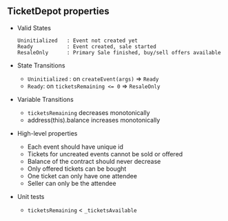 ## TicketDepot properties

- Valid States
    ```
    Uninitialized   : Event not created yet
    Ready           : Event created, sale started
    ResaleOnly      : Primary Sale finished, buy/sell offers available
    ```
- State Transitions
  - `Uninitialized` : on `createEvent(args)` => `Ready`
  - `Ready`: on `ticketsRemaining <= 0` =>  `ResaleOnly`
  
- Variable Transitions
  - `ticketsRemaining` decreases monotonically
  - address(this).balance increases monotonically
  
- High-level properties
  - Each event should have unique id
  - Tickets for uncreated events cannot be sold or offered
  - Balance of the contract should never decrease
  - Only offered tickets can be bought
  - One ticket can only have one attendee
  - Seller can only be the attendee
  
- Unit tests
  - `ticketsRemaining` < `_ticketsAvailable`